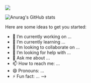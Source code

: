 <img src="https://img.shields.io/badge/Android-3DDC84?style=flat-square&logo=Android&logoColor=white"/>

![Anurag's GitHub stats](https://github-readme-stats.vercel.app/api?username=ReYoungSung&show_icons=true&theme=rose_pine)


Here are some ideas to get you started:

- 🔭 I’m currently working on ...
- 🌱 I’m currently learning ...
- 👯 I’m looking to collaborate on ...
- 🤔 I’m looking for help with ...
- 💬 Ask me about ...
- 📫 How to reach me: ...
- 😄 Pronouns: ...
- ⚡ Fun fact: ...
-->

